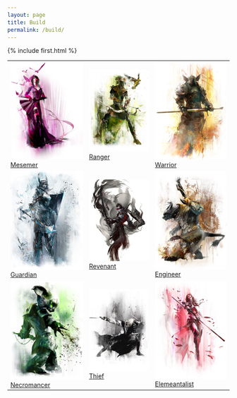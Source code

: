 ```yaml
---
layout: page
title: Build
permalink: /build/
---
```

<!--
<h1 class="page-title">{{ page.title | escape }}</h1> -->
<link rel="stylesheet" type="text/css" media="screen,projection" href="{{ "/assets/menu1.css" | relative_url }}">

  {% include first.html %}
<div class="row center">
<table class='centered'>

  <tr>
  <td>
   <a href="{% post_url 2019-04-29-Mesmer %}"><img src="/downloads/icon2/mesmer.png">Mesemer</a>
  </td>
  <td>
   <a href="{% post_url 2018-03-16-Ranger %}"><img src="/downloads/icon2/ranger.png">Ranger</a>
  </td>
  <td>
    <a href="{% post_url 2018-03-16-Warrior %}"><img src="/downloads/icon2/warrior.png ">Warrior</a>
  </td>
  </tr>
  
  <tr>
  <td>
   <a href="{% post_url 2019-04-29-Mesmer %}"><img src="/downloads/icon2/guardian.png">Guardian</a>
  </td>
  <td>
    <a href="{% post_url 2019-04-29-Mesmer %}"><img src="/downloads/icon2/revenant.jpg">Revenant</a>
  </td>
  <td>
    <a href="{% post_url 2019-04-29-Mesmer %}"><img src="/downloads/icon2/engineer.png">Engineer</a>
  </td>
  </tr>
  
  <tr>
  <td>
  <a href="{% post_url 2019-04-29-Mesmer %}"><img src="/downloads/icon2/necromancer.png">Necromancer</a>
  </td>
  <td>
  <a href="{% post_url 2019-04-29-Mesmer %}"><img src="/downloads/icon2/thief.png">Thief</a>
  </td>
  <td>
  <a href="{% post_url 2019-04-29-Mesmer %}"><img src="/downloads/icon2/ele.png">Elemeantalist</a>
  </td>
  </tr>
  
</table>
</div>
